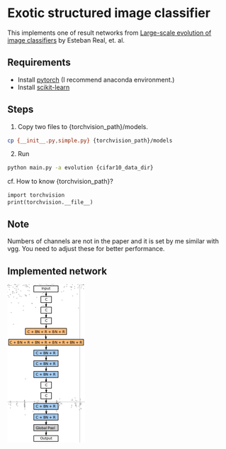 Exotic structured image classifier
=====================================

This implements one of result networks from [Large-scale evolution of image classifiers](https://arxiv.org/abs/1703.01041) by Esteban Real, et. al.

## Requirements
- Install [pytorch](http://pytorch.org/) (I recommend anaconda environment.)
- Install [scikit-learn](http://scikit-learn.org/stable/)

## Steps
1. Copy two files to {torchvision_path}/models.
```bash
cp {__init__.py,simple.py} {torchvision_path}/models
```

2. Run
```bash
python main.py -a evolution {cifar10_data_dir}
```

cf. How to know {torchvision_path}?
```
import torchvision
print(torchvision.__file__)
```

## Note
Numbers of channels are not in the paper and it is set by me similar with vgg.
You need to adjust these for better performance.

## Implemented network
![alt](fig_network.png)
